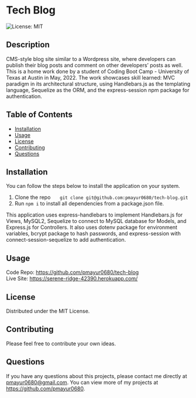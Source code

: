 # Tech Blog 
  ![License: MIT](https://img.shields.io/badge/License-MIT-yellow.svg)
  ## Description
  CMS-style blog site similar to a Wordpress site, where developers can publish their blog posts and comment on other developers’ posts as well. This is a home work done by a student of Coding Boot Camp - University of Texas at Austin in May, 2022. The work showcases skill learned: MVC paradigm in its architectural structure, using Handlebars.js as the templating language, Sequelize as the ORM, and the express-session npm package for authentication.
  ## Table of Contents
  - [Installation](#installation)
  - [Usage](#usage)
  - [License](#license)  
  - [Contributing](#contributing)
  - [Questions](#questions)  
  ## Installation
You can follow the steps below to install the application on your system.

1. Clone the repo
`    git clone git@github.com:pmayur0680/tech-blog.git
`    
2. Run `npm i` to install all dependencies from a package.json file.

This application uses express-handlebars to implement Handlebars.js for Views, MySQL2, Sequelize to connect to MySQL database for Models, and Express.js for Controllers. It also uses dotenv package for environment variables, bcrypt package to hash passwords, and express-session with connect-session-sequelize to add authentication.
  ## Usage
Code Repo: https://github.com/pmayur0680/tech-blog<br>
Live Site: https://serene-ridge-42390.herokuapp.com/
  ## License
Distributed under the MIT License.
  ## Contributing
Please feel free to contribute your own ideas.
  ## Questions
If you have any questions about this projects, please contact me directly at pmayur0680@gmail.com. You can view more of my projects at https://github.com/pmayur0680.
